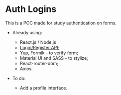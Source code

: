 # Auth Logins

This is a POC made for study authentication on forms.

* Already using:
  * React.js / Node.js 
  * [Login/Register API;](https://github.com/lirbre/node-js-jwt-auth-mongodb)
  * Yup, Formik - to verify form;
  * Material UI and SASS - to stylize;
  * React-router-dom; 
  * Axios.

* To do: 
  * Add a profile interface.
